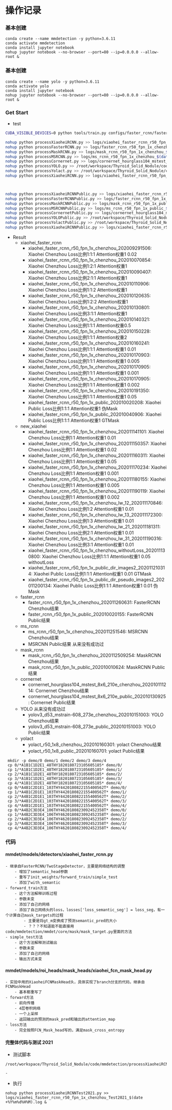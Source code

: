# 操作记录


### 基本创建

```
conda create --name mmdetection -y python=3.6.11
conda activate mmdetection
conda install jupyter notebook
nohup jupyter notebook --no-browser --port=80 --ip=0.0.0.0 --allow-root &
```

### 基本创建

```
conda create --name yolo -y python=3.6.11
conda activate yolo
conda install jupyter notebook
nohup jupyter notebook --no-browser --port=80 --ip=0.0.0.0 --allow-root &
```

### Get Start

- test

```bash
CUDA_VISIBLE_DEVICES=0 python tools/train.py configs/faster_rcnn/faster_rcnn_r50_fpn_1x_chenzhou.py --work-dir logs/faster_rcnn_r50_fpn_1x_chenzhou/
```



```bash
nohup python processXiaoheiRCNN.py >> logs/xiaohei_faster_rcnn_r50_fpn_1x_chenzhou_$(date +%Y%m%d%H%M).log &
nohup python processFasterRCNN.py >> logs/faster_rcnn_r50_fpn_1x_chenzhou_$(date +%Y%m%d%H%M).log &
nohup python processMaskRCNN.py >> logs/mask_rcnn_r50_fpn_1x_chenzhou_$(date +%Y%m%d%H%M).log &
nohup python processMSRCNN.py >> logs/ms_rcnn_r50_fpn_1x_chenzhou_$(date +%Y%m%d%H%M).log &
nohup python processCornernet.py >> logs/cornernet_hourglass104_mstest_8x6_210e_chenzhou_$(date +%Y%m%d%H%M).log &
nohup python processYOLO.py >> /root/workspace/Thyroid_Solid_Nodule/code/mmdetection/logs/yolov3_d53_mstrain-608_273e_chenzhou_$(date +%Y%m%d%H%M).log &
nohup python processYolact.py >> /root/workspace/Thyroid_Solid_Nodule/code/mmdetection/logs/yolact_r50_1x8_chenzhou_$(date +%Y%m%d%H%M).log &
nohup python processXiaoheiRCNN.py >> logs/xiaohei_faster_rcnn_r50_fpn_1x_chenzhou_withoutLoss_$(date +%Y%m%d%H%M).log &



nohup python processXiaoheiRCNNPublic.py >> logs/xiaohei_faster_rcnn_r50_fpn_1x_public_$(date +%Y%m%d%H%M).log &
nohup python processFasterRCNNPublic.py >> logs/faster_rcnn_r50_fpn_1x_public_$(date +%Y%m%d%H%M).log &
nohup python processMaskRCNNPublic.py >> logs/mask_rcnn_r50_fpn_1x_public_$(date +%Y%m%d%H%M).log &
nohup python processMSRCNNPublic.py >> logs/ms_rcnn_r50_fpn_1x_public_$(date +%Y%m%d%H%M).log &
nohup python processCornernetPublic.py >> logs/cornernet_hourglass104_mstest_8x6_210e_public_$(date +%Y%m%d%H%M).log &
nohup python processYOLOPublic.py >> /root/workspace/Thyroid_Solid_Nodule/code/mmdetection/logs/yolov3_d53_mstrain-608_273e_public_$(date +%Y%m%d%H%M).log &
nohup python processYolactPublic.py >> /root/workspace/Thyroid_Solid_Nodule/code/mmdetection/logs/yolact_r50_1x8_public_$(date +%Y%m%d%H%M).log &
nohup python processXiaoheiRCNNPublic.py >> logs/xiaohei_faster_rcnn_r50_fpn_1x_public_withoutLoss_$(date +%Y%m%d%H%M).log &

```

- Result
    - xiaohei_faster_rcnn
        - xiaohei_faster_rcnn_r50_fpn_1x_chenzhou_202009291506: Xiaohei Chenzhou Loss比例1:1:1 Attention权重1 0.02
        - xiaohei_faster_rcnn_r50_fpn_1x_chenzhou_202010070854: Xiaohei Chenzhou Loss比例1:2:1 Attention权重1
        - xiaohei_faster_rcnn_r50_fpn_1x_chenzhou_202010090407: Xiaohei Chenzhou Loss比例2:1:1 Attention权重1
        - xiaohei_faster_rcnn_r50_fpn_1x_chenzhou_202010110906: Xiaohei Chenzhou Loss比例1:1:2 Attention权重1
        - xiaohei_faster_rcnn_r50_fpn_1x_chenzhou_202010120635: Xiaohei Chenzhou Loss比例1:2:2 Attention权重1
        - xiaohei_faster_rcnn_r50_fpn_1x_chenzhou_202010130801: Xiaohei Chenzhou Loss比例3:1:1 Attention权重1
        - xiaohei_faster_rcnn_r50_fpn_1x_chenzhou_202010140321: Xiaohei Chenzhou Loss比例1:1:1 Attention权重0.5
        - xiaohei_faster_rcnn_r50_fpn_1x_chenzhou_202010150228: Xiaohei Chenzhou Loss比例1:1:1 Attention权重2
        - xiaohei_faster_rcnn_r50_fpn_1x_chenzhou_202010160241: Xiaohei Chenzhou Loss比例1:1:1 Attention权重1 0.01
        - xiaohei_faster_rcnn_r50_fpn_1x_chenzhou_202010170903: Xiaohei Chenzhou Loss比例1:1:1 Attention权重1 0.005
        - xiaohei_faster_rcnn_r50_fpn_1x_chenzhou_202010170905: Xiaohei Chenzhou Loss比例1:1:1 Attention权重1 0.001
        - xiaohei_faster_rcnn_r50_fpn_1x_chenzhou_202010170905: Xiaohei Chenzhou Loss比例1:1:1 Attention权重1 0.002
        - xiaohei_faster_rcnn_r50_fpn_1x_chenzhou_202010191350: Xiaohei Chenzhou Loss比例1:1:1 Attention权重1 0.05
        - xiaohei_faster_rcnn_r50_fpn_1x_public_202010020208: Xiaohei Public Loss比例1:1:1 Attention权重1 伪Mask
        - xiaohei_faster_rcnn_r50_fpn_1x_public_202010040906: Xiaohei Public Loss比例1:1:1 Attention权重1 GTMask
    - new_xiaohei
        - xiaohei_faster_rcnn_r50_fpn_1x_chenzhou_202011141101: Xiaohei Chenzhou Loss比例1:1 Attention权重1 0.01
        - xiaohei_faster_rcnn_r50_fpn_1x_chenzhou_202011150357: Xiaohei Chenzhou Loss比例1:1 Attention权重1 0.02
        - xiaohei_faster_rcnn_r50_fpn_1x_chenzhou_202011160311: Xiaohei Chenzhou Loss比例1:1 Attention权重1 0.05
        - xiaohei_faster_rcnn_r50_fpn_1x_chenzhou_202011170234: Xiaohei Chenzhou Loss比例1:1 Attention权重1 0.001
        - xiaohei_faster_rcnn_r50_fpn_1x_chenzhou_202011180155: Xiaohei Chenzhou Loss比例1:1 Attention权重1 0.005
        - xiaohei_faster_rcnn_r50_fpn_1x_chenzhou_202011190119: Xiaohei Chenzhou Loss比例1:1 Attention权重1 0.002
        - xiaohei_faster_rcnn_r50_fpn_1x_chenzhou_lw_12_202011170846: Xiaohei Chenzhou Loss比例1:2 Attention权重1 0.01
        - xiaohei_faster_rcnn_r50_fpn_1x_chenzhou_lw_13_202011172300: Xiaohei Chenzhou Loss比例1:3 Attention权重1 0.01
        - xiaohei_faster_rcnn_r50_fpn_1x_chenzhou_lw_21_202011181311: Xiaohei Chenzhou Loss比例2:1 Attention权重1 0.01
        - xiaohei_faster_rcnn_r50_fpn_1x_chenzhou_lw_31_202011190316: Xiaohei Chenzhou Loss比例3:1 Attention权重1 0.01
        - xiaohei_faster_rcnn_r50_fpn_1x_chenzhou_withoutLoss_202011130800: Xiaohei Chenzhou Loss比例1:1:1 Attention权重1 0.05 withoutLoss
        - xiaohei_faster_rcnn_r50_fpn_1x_public_dir_images2_202011210314: Xiaohei Public Loss比例1:1:1 Attention权重1 0.01 GTMask
        - xiaohei_faster_rcnn_r50_fpn_1x_public_dir_pseudo_images2_202011200134: Xiaohei Public Loss比例1:1:1 Attention权重1 0.01 伪Mask
    - faster_rcnn
        - faster_rcnn_r50_fpn_1x_chenzhou_202011260631: FasterRCNN Chenzhou结果
        - faster_rcnn_r50_fpn_1x_public_202010020155: FasterRCNN Public结果
    - ms_rcnn
        - ms_rcnn_r50_fpn_1x_chenzhou_202011251546: MSRCNN Chenzhou结果
        - MSRCNN Public结果 从来没有成功过
    - mask_rcnn
        - mask_rcnn_r50_fpn_1x_chenzhou_2020112509254: MaskRCNN Chenzhou结果
        - mask_rcnn_r50_fpn_1x_public_202010010624: MaskRCNN Public结果
    - cornernet
        - cornernet_hourglass104_mstest_8x6_210e_chenzhou_202010111214: Cornernet Chenzhou结果
        - cornernet_hourglass104_mstest_8x6_210e_public_202010130925: Cornernet Public结果
    - YOLO 从来没有成功过
        - yolov3_d53_mstrain-608_273e_chenzhou_202010151003: YOLO Chenzhou结果
        - yolov3_d53_mstrain-608_273e_public_202010151003: YOLO Public结果
    - yolact
        - yolact_r50_1x8_chenzhou_202010160301: yolact Chenzhou结果
        - yolact_r50_1x8_public_202010160701: yolact Public结果
```
 mkdir -p demo/0 demo/1 demo/2 demo/3 demo/4
 cp 0/*A1B1C1D2E1_48THY1820180723105605185* demo/0/
 cp 1/*A1B1C1D2E1_48THY1820180723105605185* demo/1/
 cp 2/*A1B1C1D2E1_48THY1820180723105605185* demo/2/
 cp 3/*A1B1C1D2E1_48THY1820180723105605185* demo/3/
 cp 4/*A1B1C1D2E1_48THY1820180723105605185* demo/4/
 cp 0/*A4B1C2D1E1_103THY4420180822155400562T* demo/0/
 cp 1/*A4B1C2D1E1_103THY4420180822155400562T* demo/1/
 cp 2/*A4B1C2D1E1_103THY4420180822155400562T* demo/2/
 cp 3/*A4B1C2D1E1_103THY4420180822155400562T* demo/3/
 cp 4/*A4B1C2D1E1_103THY4420180822155400562T* demo/4/
 cp 0/*A4B2C3D3E4_106THY4620180823092452358T* demo/0/
 cp 1/*A4B2C3D3E4_106THY4620180823092452358T* demo/1/
 cp 2/*A4B2C3D3E4_106THY4620180823092452358T* demo/2/
 cp 3/*A4B2C3D3E4_106THY4620180823092452358T* demo/3/
 cp 4/*A4B2C3D3E4_106THY4620180823092452358T* demo/4/
```


### 代码

#### mmdet/models/detectors/xiaohei_faster_rcnn.py

```
- 继承自FasterRCNN/TwoStageDetector，主要是网络结构的调整
    - 增加了semantic_head参数
    - 重写了init_weights/forward_train/simple_test
    - 添加了with_semantic
- forward_train方法
    - 这个方法解释训练过程
    - 参数未变
    - 添加了自己的网络
    - 添加了自己网络头的loss，losses['loss_semantic_seg'] = loss_seg，有一个计算自己mask_targets的过程
        - 主要是将gt_m变换成了预测semantic_pred的大小
        - ？？？不知道能不能直接用code/mmdetection/mmdet/core/mask/mask_target.py里面的方法
- simple_test方法
    - 这个方法解释测试输出
    - 参数未变
    - 添加了自己的网络
    - 输出方式未变
```
#### mmdet/models/roi_heads/mask_heads/xiaohei_fcn_mask_head.py
```
- 实验中用的XiaoheiFCNMaskHead头，具体实现了branch分支的代码，继承自FCNMaskHead
    - 基本都重写了
- forward方法
    - 前向传播
    - 4层卷积网络
    - 一个上采样
    - 返回输出的预测的mask_pred和输出的attention_map
- loss方法
    - 完全按照FCN_Mask_head写的，满足mask_cross_entropy
```


#### 完整体代码与测试 2021

- 测试脚本

```
/root/workspace/Thyroid_Solid_Nodule/code/mmdetection/processXiaoheiRCNNTest2021.py

- 
```

- 执行

```
nohup python processXiaoheiRCNNTest2021.py >> logs/xiaohei_faster_rcnn_r50_fpn_1x_chenzhou_Test2021_$(date +%Y%m%d%H%M).log &
```